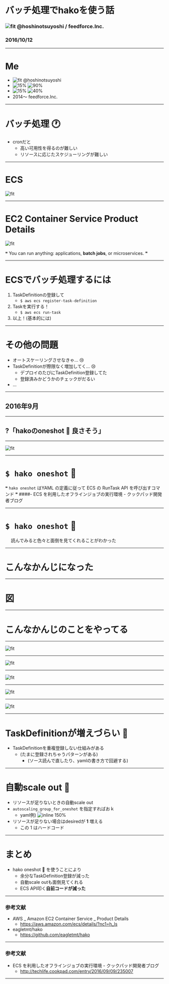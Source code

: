 # バッチ処理でhakoを使う話

### ![fit](https://emoji.slack-edge.com/T02DQ8HS2/github/16e2e1324585a8f8.png) @hoshinotsuyoshi / feedforce.Inc.

### 2016/10/12

---

# Me

* ![fit](https://emoji.slack-edge.com/T02DQ8HS2/github/16e2e1324585a8f8.png) @hoshinotsuyoshi
* ![15%](http://pix.iemoji.com/images/emoji/apple/ios-9/256/green-heart.png) ![90%](https://emoji.slack-edge.com/T02DQ8HS2/docker2/2afb50947218a8ac.jpg)
* ![15%](http://pix.iemoji.com/images/emoji/apple/ios-9/256/green-heart.png) ![40%](https://emoji.slack-edge.com/T02DQ8HS2/ruby/0fb603f6e739e0fe.png)
* 2014〜 feedforce.Inc.

---

# バッチ処理 :clock1:

* cronだと
   * 高い可用性を得るのが難しい
   * リソースに応じたスケジューリングが難しい

---

# ECS

![fit](https://img.stackshare.io/service/1908/amazon-ecs.png)

---


# EC2 Container Service Product Details

![fit](https://img.stackshare.io/service/1908/amazon-ecs.png)

❝ You can run anything: applications, **batch jobs**, or microservices. ❞

---

# ECSでバッチ処理するには

1. TaskDefinitionの登録して
   * `$ aws ecs register-task-definition`
2. Taskを実行する！
   * `$ aws ecs run-task`
3. 以上！(基本的には)

---

# その他の問題

* オートスケーリングさせなきゃ… :cry:
* TaskDefinitionが際限なく増加してく… :cry:
    * デプロイのたびにTaskDefinition登録してた
    * 登録済みかどうかのチェックがだるい
* …

---

## 2016年9月

---

## ?「hakoのoneshot :gun: 良さそう」

---

![fit](https://cloud.githubusercontent.com/assets/1394049/19217044/ba3c473c-8e0f-11e6-998b-438d7d56d212.png)

---

# `$ hako oneshot` :gun:

❝ `hako oneshot` はYAML の定義に従って ECS の RunTask API を呼び出すコマンド ❞
####- ECS を利用したオフラインジョブの実行環境 - クックパッド開発者ブログ

---

# `$ hako oneshot` :gun:
　
読んでみると色々と面倒を見てくれることがわかった

---

# こんなかんじになった

---

# 図

---

# こんなかんじのことをやってる

---

![fit](https://cloud.githubusercontent.com/assets/1394049/19270761/8e17a400-8ffc-11e6-9ce8-d5bcea6fb781.png)

---

![fit](https://cloud.githubusercontent.com/assets/1394049/19270692/3c60dafa-8ffc-11e6-9522-07ce9949c2d0.png)

---

![fit](https://cloud.githubusercontent.com/assets/1394049/19270697/402f275e-8ffc-11e6-93b0-289079066c49.png)

---

![fit](https://cloud.githubusercontent.com/assets/1394049/19270701/43fdb9b8-8ffc-11e6-9e1b-baa574e8c499.png)

---

![fit](https://cloud.githubusercontent.com/assets/1394049/19270704/4733cb18-8ffc-11e6-9add-3f3f4b1cfd5e.png)

---

# TaskDefinitionが増えづらい :tada:

* TaskDefinitionを重複登録しない仕組みがある
    * (たまに登録されちゃうパターンがある)
        * (ソース読んで直したり、yamlの書き方で回避する)

---

# 自動scale out :tada:

* リソースが足りないときの自動scale out
* `autoscaling_group_for_oneshot` を指定すればおｋ
    * yaml例) ![inline 150%](https://cloud.githubusercontent.com/assets/1394049/19270958/93e1f330-8ffd-11e6-8165-4cbb2191e057.png)
* リソースが足りない場合はdesiredが **1** 増える
    * この 1 はハードコード

---

# まとめ

* hako oneshot :gun: を使うことにより
    * 余分なTaskDefinition登録が減った
    * 自動scale outも面倒見てくれる
    * ECS API叩く**自前コードが減った**

---

### 参考文献

- AWS _ Amazon EC2 Container Service _ Product Details
  - https://aws.amazon.com/ecs/details/?nc1=h_ls
- eagletmt/hako
  - https://github.com/eagletmt/hako

---

### 参考文献

- ECS を利用したオフラインジョブの実行環境 - クックパッド開発者ブログ
  - http://techlife.cookpad.com/entry/2016/09/09/235007

---

